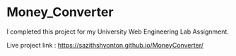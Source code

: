 # Money_Converter
I completed this project for my University Web Engineering Lab Assignment. 

Live project link : https://sazithshyonton.github.io/MoneyConverter/
